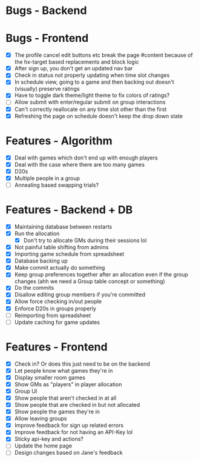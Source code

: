 # Bugs - Backend

# Bugs - Frontend

- [x] The profile cancel edit buttons etc break the page #content because of the hx-target based replacements and block logic
- [x] After sign up, you don't get an updated nav bar
- [x] Check in status not properly updating when time slot changes
- [x] In schedule view, going to a game and then backing out doesn't (visually) preserve ratings
- [x] Have to toggle dark theme/light theme to fix colors of ratings?
- [ ] Allow submit with enter/regular submit on group interactions
- [x] Can't correctly reallocate on any time slot other than the first
- [x] Refreshing the page on schedule doesn't keep the drop down state

# Features - Algorithm

- [x] Deal with games which don't end up with enough players
- [x] Deal with the case where there are too many games
- [x] D20s
- [x] Multiple people in a group
- [ ] Annealing based swapping trials?

# Features - Backend + DB

- [x] Maintaining database between restarts
- [x] Run the allocation
  - [x] Don't try to allocate GMs during their sessions lol
- [x] Not painful table shifting from admins
- [x] Importing game schedule from spreadsheet
- [x] Database backing up
- [x] Make commit actually do something
- [x] Keep group preferences together after an allocation even if the group changes (ahh we need a Group table concept or something)
- [x] Do the commits
- [x] Disallow editing group members if you're committed
- [x] Allow force checking in/out people
- [x] Enforce D20s in groups properly
- [ ] Reimporting from spreadsheet
- [ ] Update caching for game updates

# Features - Frontend

- [x] Check in? Or does this just need to be on the backend
- [x] Let people know what games they're in
- [x] Display smaller room games
- [x] Show GMs as "players" in player allocation
- [x] Group UI
- [x] Show people that aren't checked in at all
- [x] Show people that are checked in but not allocated
- [x] Show people the games they're in
- [x] Allow leaving groups
- [x] Improve feedback for sign up related errors
- [x] Improve feedback for not having an API-Key lol
- [x] Sticky api-key and actions?
- [ ] Update the home page
- [ ] Design changes based on Jane's feedback
